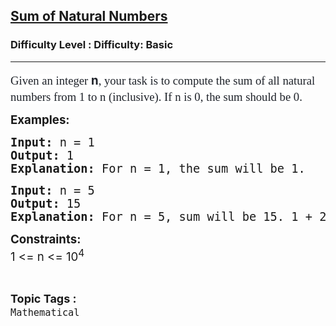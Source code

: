 <h2><a href="https://www.geeksforgeeks.org/problems/sum-of-series2811/1?page=1&difficulty=Basic&sortBy=submissions">Sum of Natural Numbers</a></h2><h3>Difficulty Level : Difficulty: Basic</h3><hr><div class="problems_problem_content__Xm_eO"><p><span style="font-size: 14pt;"><span style="color: #1e2229; font-family: Nunito; background-color: #ffffff;">Given an integer </span><span style="box-sizing: border-box; font-weight: bolder; line-height: 1.7em; color: #1e2229; background-color: #ffffff; font-family: var(--gfg-font-secondary) !important;">n</span><span style="color: #1e2229; font-family: Nunito; background-color: #ffffff;">, your task is to compute the sum of all natural numbers from 1 to n (inclusive). If n is 0, the sum should be 0.</span></span></p>
<p><span style="font-size: 14pt;"><strong>Examples:</strong></span></p>
<pre><span style="font-size: 14pt;"><strong>Input: </strong>n = 1
<strong>Output:</strong> 1
<strong>Explanation:</strong> For n = 1, the sum will be 1.
</span></pre>
<pre><span style="font-size: 14pt;"><strong>Input: </strong>n = 5
<strong>Output:</strong> 15
<strong>Explanation:</strong> For n = 5, sum will be 15. 1 + 2 + 3 + 4 + 5 = 15.</span></pre>
<p><span style="font-size: 14pt;"><strong>Constraints:</strong><br>1 &lt;= n &lt;= 10<sup>4</sup></span></p></div><br><p><span style=font-size:18px><strong>Topic Tags : </strong><br><code>Mathematical</code>&nbsp;